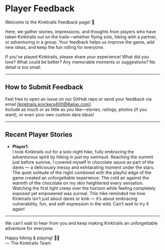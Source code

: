 # Player Feedback

Welcome to the Kinktrails Feedback page! 🎉

Here, we gather stories, impressions, and thoughts from players who have taken Kinktrails out on the trails—whether flying solo, hiking with a partner, or adventuring in a group. Your feedback helps us improve the game, add new ideas, and keep the fun rolling for everyone.

If you’ve played Kinktrails, please share your experience! What did you love? What could be better? Any memorable moments or suggestions? No detail is too small.

---

## How to Submit Feedback

Feel free to open an issue on our GitHub repo or send your feedback via email [kinktrails.knickers400@8alias.com].  
Include as much or as little as you like—stories, ratings, photos (if you want), or even your own custom dare ideas!

---

## Recent Player Stories

- **Player1**:  
I took Kinktrails out for a solo night hike, fully embracing the adventurous spirit by hiking in just my swimsuit. Reaching the summit just before sunrise, I covered myself in chocolate sauce as part of the dares — a deliciously messy and exhilarating moment under the stars.
The quiet solitude of the night combined with the playful edge of the game created an unforgettable experience. The cold air against the warmth of the chocolate on my skin heightened every sensation. Watching the first light creep over the horizon while feeling completely exposed yet empowered was surreal.
This hike reminded me how Kinktrails isn’t just about dares or kink — it’s about embracing vulnerability, fun, and self-expression in the wild. Can’t wait to try it again!

---

We can’t wait to hear from you and keep making Kinktrails an unforgettable adventure for everyone.

Happy hiking & playing! 🥾🔥  
— The Kinktrails Team
